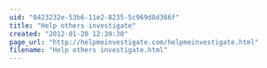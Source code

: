 ```yaml
---
uid: "0423232e-53b6-11e2-8235-5c969d8d366f"
title: "Help others investigate"
created: "2012-01-20 12:39:30"
page_url: "http://helpmeinvestigate.com/helpmeinvestigate.html"
filename: "Help others investigate.html"
---
```

